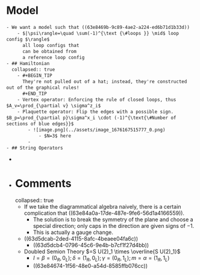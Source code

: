 # Model
	- We want a model such that ((63e8469b-9c89-4ae2-a224-ed6b71d1b33d))
		- $|\psi\rangle=\quad \sum(-1)^{\text {\#loops }} \mid$ loop config $\rangle$
		  all loop configs that
		  can be obtained from
		  a reference loop config
	- ## Hamiltonian
	  collapsed:: true
		- #+BEGIN_TIP
		  They're not pulled out of a hat; instead, they're constructed out of the graphical rules!
		  #+END_TIP
		- Vertex operator: Enforcing the rule of closed loops, thus $A_v=\prod_{\partial v} \sigma^z_i$
		- Plaquette operator: Flip the edges with a possible sign. $B_p=\prod_{\partial p}\sigma^x_i \cdot (-1)^{\text{\#Number of sections of blue edges}}$
			- ![image.png](../assets/image_1676167515777_0.png)
				- $N=3$ here
			-
	- ## String Operators
-
- # Comments
  collapsed:: true
	- If we take the diagrammatical algebra naively, there is a certain complication that ((63e84a0a-17de-487e-9fe6-56d1a4166559)).
		- The solution is to break the symmetry of the plane and choose a special direction; only caps in the direction are given signs of $-1$.
		- This is actually a gauge change.
	- ((63d5dcab-2ded-4115-8afc-4beaee04fa6c))
		- ((63d5dcb4-0796-45c6-9e4b-b7cf1f27d4bb))
	- Doubled Semion Theory $=S U(2)_1 \times \overline{S U(2)_1}$
		- $I=\beta=\left(0_R, 0_L\right) ; \delta=\left(1_R, 0_L\right) ; \gamma=\left(0_R, 1_L\right) ; m=\alpha=\left(1_R, 1_L\right)$
		- ((63e84674-1f56-48e0-a54d-8585ffb076cc))